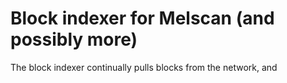 # Block indexer for Melscan (and possibly more)

The block indexer continually pulls blocks from the network, and
